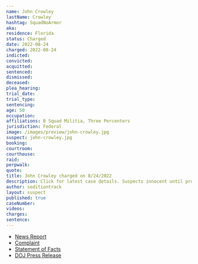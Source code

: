 ```yaml
---
name: John Crowley
lastName: Crowley
hashtag: SquadNoArmor
aka:
residence: Florida
status: Charged
date: 2022-08-24
charged: 2022-08-24
indicted:
convicted:
acquitted:
sentenced:
dismissed:
deceased:
plea_hearing:
trial_date:
trial_type:
sentencing:
age: 50
occupation:
affiliations: B Squad Militia, Three Percenters
jurisdiction: Federal
image: /images/preview/john-crowley.jpg
suspect: john-crowley.jpg
booking:
courtroom:
courthouse:
raid:
perpwalk:
quote:
title: John Crowley charged on 8/24/2022
description: Click for latest case details. Suspects innocent until proven guilty.
author: seditiontrack
layout: suspect
published: true
caseNumber:
videos:
charges:
sentence:
---
```


- [News Report](https://abcnews.go.com/US/wireStory/fbi-militia-members-charged-storming-capitol-88818164)
- [Complaint](https://www.justice.gov/usao-dc/press-release/file/1528526/download)
- [Statement of Facts](https://www.justice.gov/usao-dc/press-release/file/1528531/download)
- [DOJ Press Release](https://www.justice.gov/usao-dc/pr/five-florida-men-arrested-charges-actions-during-jan-6-capitol-breach)
